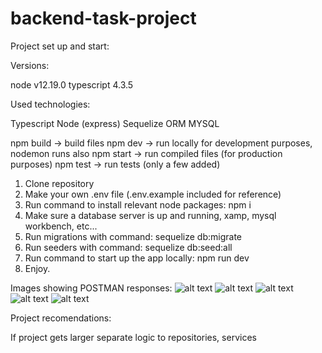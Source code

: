 # backend-task-project

Project set up and start:

Versions:

node v12.19.0
typescript 4.3.5

Used technologies:

Typescript
Node (express)
Sequelize ORM
MYSQL

npm build -> build files
npm dev -> run locally for development purposes, nodemon runs also
npm start -> run compiled files (for production purposes)
npm test -> run tests (only a few added)

1. Clone repository
2. Make your own .env file (.env.example included for reference)
3. Run command to install relevant node packages: npm i
4. Make sure a database server is up and running, xamp, mysql workbench, etc...
5. Run migrations with command: sequelize db:migrate
6. Run seeders with command: sequelize db:seed:all
7. Run command to start up the app locally: npm run dev
8. Enjoy.

Images showing POSTMAN responses:
![alt text](https://i.ibb.co/PNg3qs1/All-users.png)
![alt text](https://i.ibb.co/n0BgWBJ/izmjena.png)
![alt text](https://i.ibb.co/gSzWxjF/Single-user-getting.png)
![alt text](https://i.ibb.co/zbqWshn/Store-user.png)
![alt text](https://i.ibb.co/NjSwk0b/Validation-error.png)

Project recomendations:

If project gets larger separate logic to repositories, services
